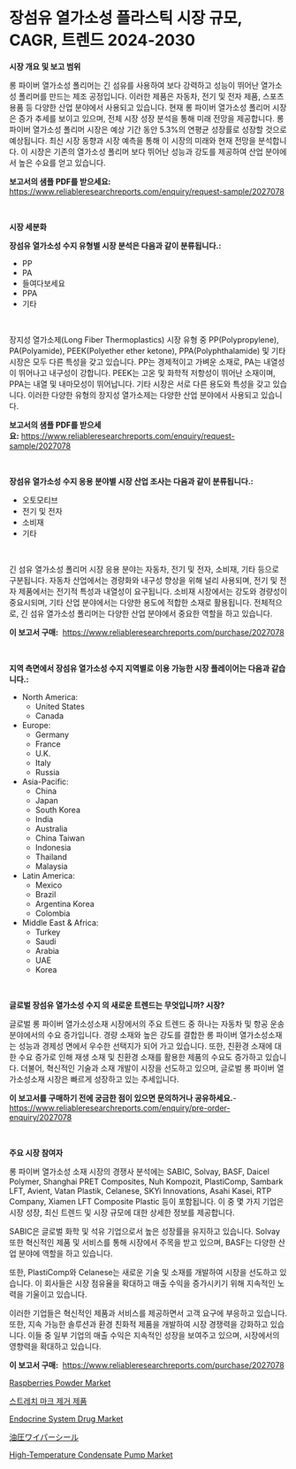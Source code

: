 <p><h1>장섬유 열가소성 플라스틱 시장 규모, CAGR, 트렌드 2024-2030</h1></p><p><strong>시장 개요 및 보고 범위</strong></p>
<p><p>롱 파이버 열가소성 폴리머는 긴 섬유를 사용하여 보다 강력하고 성능이 뛰어난 열가소성 폴리머를 만드는 제조 공정입니다. 이러한 제품은 자동차, 전기 및 전자 제품, 스포츠 용품 등 다양한 산업 분야에서 사용되고 있습니다. 현재 롱 파이버 열가소성 폴리머 시장은 증가 추세를 보이고 있으며, 전체 시장 성장 분석을 통해 미래 전망을 제공합니다. 롱 파이버 열가소성 폴리머 시장은 예상 기간 동안 5.3%의 연평균 성장률로 성장할 것으로 예상됩니다. 최신 시장 동향과 시장 예측을 통해 이 시장의 미래와 현재 전망을 분석합니다. 이 시장은 기존의 열가소성 폴리머 보다 뛰어난 성능과 강도를 제공하여 산업 분야에서 높은 수요를 얻고 있습니다.</p></p>
<p><strong>보고서의 샘플 PDF를 받으세요:</strong> <a href="https://www.reliableresearchreports.com/enquiry/request-sample/2027078">https://www.reliableresearchreports.com/enquiry/request-sample/2027078</a></p>
<p>&nbsp;</p>
<p><strong>시장 세분화</strong></p>
<p><strong>장섬유 열가소성 수지 유형별 시장 분석은 다음과 같이 분류됩니다.:</strong></p>
<p><ul><li>PP</li><li>PA</li><li>들여다보세요</li><li>PPA</li><li>기타</li></ul></p>
<p>&nbsp;</p>
<p><p>장지성 열가소제(Long Fiber Thermoplastics) 시장 유형 중 PP(Polypropylene), PA(Polyamide), PEEK(Polyether ether ketone), PPA(Polyphthalamide) 및 기타 시장은 모두 다른 특성을 갖고 있습니다. PP는 경제적이고 가벼운 소재로, PA는 내열성이 뛰어나고 내구성이 강합니다. PEEK는 고온 및 화학적 저항성이 뛰어난 소재이며, PPA는 내열 및 내마모성이 뛰어납니다. 기타 시장은 서로 다른 용도와 특성을 갖고 있습니다. 이러한 다양한 유형의 장지성 열가소제는 다양한 산업 분야에서 사용되고 있습니다.</p></p>
<p><strong>보고서의 샘플 PDF를 받으세요:</strong>&nbsp;<a href="https://www.reliableresearchreports.com/enquiry/request-sample/2027078">https://www.reliableresearchreports.com/enquiry/request-sample/2027078</a></p>
<p>&nbsp;</p>
<p><strong> 장섬유 열가소성 수지 응용 분야별 시장 산업 조사는 다음과 같이 분류됩니다.:</strong></p>
<p><ul><li>오토모티브</li><li>전기 및 전자</li><li>소비재</li><li>기타</li></ul></p>
<p>&nbsp;</p>
<p><p>긴 섬유 열가소성 폴리머 시장 응용 분야는 자동차, 전기 및 전자, 소비재, 기타 등으로 구분됩니다. 자동차 산업에서는 경량화와 내구성 향상을 위해 널리 사용되며, 전기 및 전자 제품에서는 전기적 특성과 내열성이 요구됩니다. 소비재 시장에서는 강도와 경량성이 중요시되며, 기타 산업 분야에서는 다양한 용도에 적합한 소재로 활용됩니다. 전체적으로, 긴 섬유 열가소성 폴리머는 다양한 산업 분야에서 중요한 역할을 하고 있습니다.</p></p>
<p><strong>이 보고서 구매:</strong>&nbsp; <a href="https://www.reliableresearchreports.com/purchase/2027078">https://www.reliableresearchreports.com/purchase/2027078</a></p>
<p>&nbsp;</p>
<p><strong>지역 측면에서 장섬유 열가소성 수지 지역별로 이용 가능한 시장 플레이어는 다음과 같습니다.:</strong></p>
<p><ul>
    <li>
        North America:
        <ul>
            <li>United States</li>
            <li>Canada</li>
        </ul>
    </li>
    <li>
        Europe:
        <ul>
            <li>Germany</li>
            <li>France</li>
            <li>U.K.</li>
            <li>Italy</li>
            <li>Russia</li>
        </ul>
    </li>
    <li>
        Asia-Pacific:
        <ul>
            <li>China</li>
            <li>Japan</li>
            <li>South Korea</li>
            <li>India</li>
            <li>Australia</li>
            <li>China Taiwan</li>
            <li>Indonesia</li>
            <li>Thailand</li>
            <li>Malaysia</li>
        </ul>
    </li>
    <li>
        Latin America:
        <ul>
            <li>Mexico</li>
            <li>Brazil</li>
            <li>Argentina Korea</li>
            <li>Colombia</li>
        </ul>
    </li>
    <li>
        Middle East & Africa:
        <ul>
            <li>Turkey</li>
            <li>Saudi</li>
            <li>Arabia</li>
            <li>UAE</li>
            <li>Korea</li>
        </ul>
    </li>
    </ul></p>
<p>&nbsp;</p>
<p><strong>글로벌 장섬유 열가소성 수지 의 새로운 트렌드는 무엇입니까? 시장?</strong></p>
<p><p>글로벌 롱 파이버 열가소성소재 시장에서의 주요 트렌드 중 하나는 자동차 및 항공 운송 분야에서의 수요 증가입니다. 경량 소재와 높은 강도를 결합한 롱 파이버 열가소성소재는 성능과 경제성 면에서 우수한 선택지가 되어 가고 있습니다. 또한, 친환경 소재에 대한 수요 증가로 인해 재생 소재 및 친환경 소재를 활용한 제품의 수요도 증가하고 있습니다. 더불어, 혁신적인 기술과 소재 개발이 시장을 선도하고 있으며, 글로벌 롱 파이버 열가소성소재 시장은 빠르게 성장하고 있는 추세입니다.</p></p>
<p><strong>이 보고서를 구매하기 전에 궁금한 점이 있으면 문의하거나 공유하세요.</strong>- <a href="https://www.reliableresearchreports.com/enquiry/pre-order-enquiry/2027078">https://www.reliableresearchreports.com/enquiry/pre-order-enquiry/2027078</a></p>
<p>&nbsp;</p>
<p><strong>주요 시장 참여자</strong></p>
<p><p>롱 파이버 열가소성 소재 시장의 경쟁사 분석에는 SABIC, Solvay, BASF, Daicel Polymer, Shanghai PRET Composites, Nuh Kompozit, PlastiComp, Sambark LFT, Avient, Vatan Plastik, Celanese, SKYi Innovations, Asahi Kasei, RTP Company, Xiamen LFT Composite Plastic 등이 포함됩니다. 이 중 몇 가지 기업은 시장 성장, 최신 트렌드 및 시장 규모에 대한 상세한 정보를 제공합니다.</p><p>SABIC은 글로벌 화학 및 석유 기업으로서 높은 성장률을 유지하고 있습니다. Solvay 또한 혁신적인 제품 및 서비스를 통해 시장에서 주목을 받고 있으며, BASF는 다양한 산업 분야에 역할을 하고 있습니다.</p><p>또한, PlastiComp와 Celanese는 새로운 기술 및 소재를 개발하여 시장을 선도하고 있습니다. 이 회사들은 시장 점유율을 확대하고 매출 수익을 증가시키기 위해 지속적인 노력을 기울이고 있습니다.</p><p>이러한 기업들은 혁신적인 제품과 서비스를 제공하면서 고객 요구에 부응하고 있습니다. 또한, 지속 가능한 솔루션과 환경 친화적 제품을 개발하여 시장 경쟁력을 강화하고 있습니다. 이들 중 일부 기업의 매출 수익은 지속적인 성장을 보여주고 있으며, 시장에서의 영향력을 확대하고 있습니다.</p></p>
<p><strong>이 보고서 구매:</strong>&nbsp;&nbsp;<a href="https://www.reliableresearchreports.com/purchase/2027078">https://www.reliableresearchreports.com/purchase/2027078</a></p>
<p><p><a href="https://view.publitas.com/reportprime-1/raspberries-powder-market-provides-detailed-segmentation-of-this-market-based-on-type-application-and-region-and-forecast-for-the-period-from-2024-2031/">Raspberries Powder Market</a></p><p><a href="https://github.com/mpodehpw07370073/Market-Research-Report-List-1/blob/main/58842961979.md">스트레치 마크 제거 제품</a></p><p><a href="https://faithful-glue-af3.notion.site/Endocrine-System-Drug-Market-Size-Furnishes-Valuable-Information-Encompassing-Market-Share-Market-T-5b384417cd3e495b9fbe8bc8f5e9a514">Endocrine System Drug Market</a></p><p><a href="https://medium.com/@vivakuvalis2005/%E6%B2%B9%E5%9C%A7%E3%83%AF%E3%82%A4%E3%83%91%E3%83%BC%E3%82%B7%E3%83%BC%E3%83%AB%E5%B8%82%E5%A0%B4%E3%81%AF-%E5%B8%82%E5%A0%B4%E3%82%B7%E3%82%A7%E3%82%A2-%E3%82%B5%E3%82%A4%E3%82%BA-%E3%81%8A%E3%82%88%E3%81%B32031%E5%B9%B4%E3%81%BE%E3%81%A7%E3%81%AE%E4%BA%88%E6%B8%AC%E3%81%AB%E7%84%A6%E7%82%B9%E3%82%92%E5%BD%93%E3%81%A6%E3%81%A6%E3%81%84%E3%81%BE%E3%81%99-ff1641927282">油圧ワイパーシール</a></p><p><a href="https://issuu.com/reportprime-2/docs/high-temperature-condensate-pump-market-size-2030.">High-Temperature Condensate Pump Market</a></p></p>
